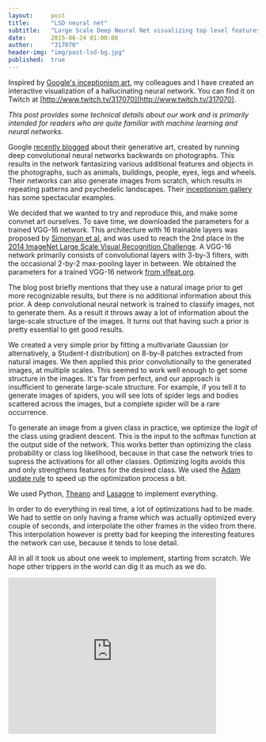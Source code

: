```yaml
---
layout:     post
title:      "LSD neural net"
subtitle:   "Large Scale Deep Neural Net visualizing top level features"
date:       2015-06-24 01:00:00
author:     "317070"
header-img: "img/post-lsd-bg.jpg"
published:  true
---
```



Inspired by [Google's inceptionism art](http://googleresearch.blogspot.be/2015/06/inceptionism-going-deeper-into-neural.html), my colleagues and I have created an interactive visualization of a hallucinating neural network. You can find it on Twitch at [http://www.twitch.tv/317070](http://www.twitch.tv/317070).

*This post provides some technical details about our work and is primarily intended for readers who are quite familiar with machine learning and neural networks.*

Google [recently blogged](http://googleresearch.blogspot.be/2015/06/inceptionism-going-deeper-into-neural.html) about their generative art, created by running deep convolutional neural networks backwards on photographs. This results in the network fantasizing various additional features and objects in the photographs, such as animals, buildings, people, eyes, legs and wheels. Their networks can also generate images from scratch, which results in repeating patterns and psychedelic landscapes. Their [inceptionism gallery](https://photos.google.com/share/AF1QipPX0SCl7OzWilt9LnuQliattX4OUCj_8EP65_cTVnBmS1jnYgsGQAieQUc1VQWdgQ?key=aVBxWjhwSzg2RjJWLWRuVFBBZEN1d205bUdEMnhB) has some spectacular examples.

We decided that we wanted to try and reproduce this, and make some convnet art ourselves. To save time, we downloaded the parameters for a trained VGG-16 network. This architecture with 16 trainable layers was proposed by [Simonyan et al.](http://arxiv.org/abs/1409.1556) and was used to reach the 2nd place in the [2014 ImageNet Large Scale Visual Recognition Challenge](http://www.image-net.org/challenges/LSVRC/2014/). A VGG-16 network primarily consists of convolutional layers with 3-by-3 filters, with the occasional 2-by-2 max-pooling layer in between. We obtained the parameters for a trained VGG-16 network [from vlfeat.org](http://www.vlfeat.org/matconvnet/pretrained/).

The blog post briefly mentions that they use a natural image prior to get more recognizable results, but there is no additional information about this prior. A deep convolutional neural network is trained to classify images, not to generate them. As a result it throws away a lot of information about the large-scale structure of the images. It turns out that having such a prior is pretty essential to get good results.

We created a very simple prior by fitting a multivariate Gaussian (or alternatively, a Student-t distribution) on 8-by-8 patches extracted from natural images. We then applied this prior convolutionally to the generated images, at multiple scales. This seemed to work well enough to get some structure in the images. It's far from perfect, and our approach is insufficient to generate large-scale structure. For example, if you tell it to generate images of spiders, you will see lots of spider legs and bodies scattered across the images, but a complete spider will be a rare occurrence.

To generate an image from a given class in practice, we optimize the *logit* of the class using gradient descent. This is the input to the softmax function at the output side of the network. This works better than optimizing the class probability or class log likelihood, because in that case the network tries to supress the activations for all other classes. Optimizing logits avoids this and only strengthens features for the desired class. We used the [Adam update rule](http://arxiv.org/abs/1412.6980) to speed up the optimization process a bit.

We used Python, [Theano](http://deeplearning.net/software/theano/) and [Lasagne](https://github.com/Lasagne/Lasagne) to implement everything.

In order to do everything in real time, a lot of optimizations had to be made. We had to settle on only having a frame which was actually optimized every couple of seconds, and interpolate the other frames in the video from there. This interpolation however is pretty bad for keeping the interesting features the network can use, because it tends to lose detail.

All in all it took us about one week to implement, starting from scratch. We hope other trippers in the world can dig it as much as we do.

<iframe width="420" height="315" src="https://www.youtube.com/embed/xhSB_6EQ0DM" frameborder="0" allowfullscreen></iframe>
